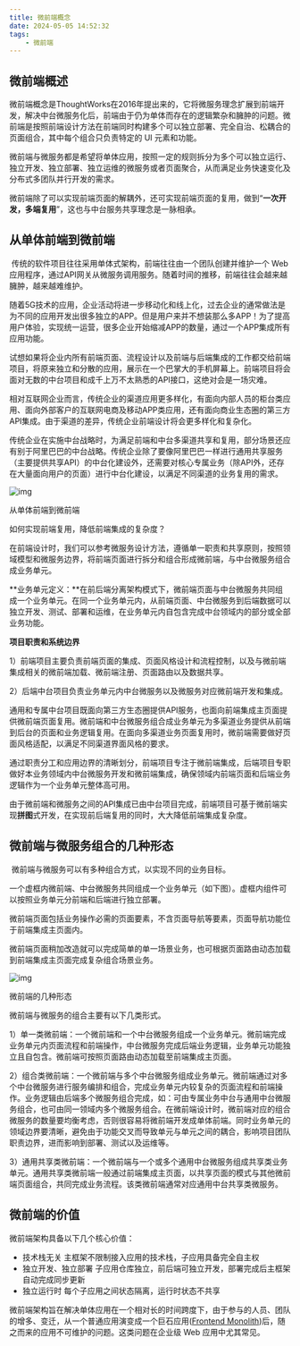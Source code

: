 ```yaml
---
title: 微前端概念
date: 2024-05-05 14:52:32
tags:
	- 微前端
---
```

## 微前端概述

   微前端概念是ThoughtWorks在2016年提出来的，它将微服务理念扩展到前端开发，解决中台微服务化后，前端由于仍为单体而存在的逻辑繁杂和臃肿的问题。微前端是按照前端设计方法在前端同时构建多个可以独立部署、完全自治、松耦合的页面组合，其中每个组合只负责特定的 UI 元素和功能。

   微前端与微服务都是希望将单体应用，按照一定的规则拆分为多个可以独立运行、独立开发、独立部署、独立运维的微服务或者页面聚合，从而满足业务快速变化及分布式多团队并行开发的需求。

   微前端除了可以实现前端页面的解耦外，还可实现前端页面的复用，做到“**一次开发，多端复用**”，这也与中台服务共享理念是一脉相承。

## 从单体前端到微前端 

​    传统的软件项目往往采用单体式架构，前端往往由一个团队创建并维护一个 Web 应用程序，通过API网关从微服务调用服务。随着时间的推移，前端往往会越来越臃肿，越来越难维护。

   随着5G技术的应用，企业活动将进一步移动化和线上化，过去企业的通常做法是为不同的应用开发出很多独立的APP。但是用户来并不想装那么多APP！为了提高用户体验，实现统一运营，很多企业开始缩减APP的数量，通过一个APP集成所有应用功能。

   试想如果将企业内所有前端页面、流程设计以及前端与后端集成的工作都交给前端项目，将原来独立和分散的应用，展示在一个巴掌大的手机屏幕上。前端项目将会面对无数的中台项目和成千上万不太熟悉的API接口，这绝对会是一场灾难。

   相对互联网企业而言，传统企业的渠道应用更多样化，有面向内部人员的柜台类应用、面向外部客户的互联网电商及移动APP类应用，还有面向商业生态圈的第三方API集成。由于渠道的差异，传统企业前端设计将会更多样化和复杂化。

   传统企业在实施中台战略时，为满足前端和中台多渠道共享和复用，部分场景还应有别于阿里巴巴的中台战略。传统企业除了要像阿里巴巴一样进行通用共享服务（主要提供共享API）的中台化建设外，还需要对核心专属业务（除API外，还存在大量面向用户的页面）进行中台化建设，以满足不同渠道的业务复用的需求。

![img](https:////upload-images.jianshu.io/upload_images/15900223-a20d080f834be4cd.png?imageMogr2/auto-orient/strip|imageView2/2/w/1093/format/webp)

从单体前端到微前端

   如何实现前端复用，降低前端集成的复杂度？

   在前端设计时，我们可以参考微服务设计方法，遵循单一职责和共享原则，按照领域模型和微服务边界，将前端页面进行拆分和组合形成微前端，与中台微服务组合成业务单元。

   **业务单元定义：**在前后端分离架构模式下，微前端页面与中台微服务共同组成一个业务单元。在同一个业务单元内，从前端页面、中台微服务到后端数据可以独立开发、测试、部署和运维，在业务单元内自包含完成中台领域内的部分或全部业务功能。

   **项目职责和系统边界**

   1）前端项目主要负责前端页面的集成、页面风格设计和流程控制，以及与微前端集成相关的微前端加载、微前端注册、页面路由以及数据共享。

   2）后端中台项目负责业务单元内中台微服务以及微服务对应微前端开发和集成。

   通用和专属中台项目既面向第三方生态圈提供API服务，也面向前端集成主页面提供微前端页面复用。微前端和中台微服务组合成业务单元为多渠道业务提供从前端到后台的页面和业务逻辑复用。在面向多渠道业务页面复用时，微前端需要做好页面风格适配，以满足不同渠道界面风格的要求。

   通过职责分工和应用边界的清晰划分，前端项目专注于微前端集成，后端项目专职做好本业务领域内中台微服务开发和微前端集成，确保领域内前端页面和后端业务逻辑作为一个业务单元整体高可用。

   由于微前端和微服务之间的API集成已由中台项目完成，前端项目可基于微前端实现**拼图**式开发，在实现前后端复用的同时，大大降低前端集成复杂度。   

## 微前端与微服务组合的几种形态

​    微前端与微服务可以有多种组合方式，以实现不同的业务目标。

​    一个虚框内微前端、中台微服务共同组成一个业务单元（如下图）。虚框内组件可以按照业务单元分前端和后端进行独立部署。

​    微前端页面包括业务操作必需的页面要素，不含页面导航等要素，页面导航功能位于前端集成主页面内。

​    微前端页面稍加改造就可以完成简单的单一场景业务，也可根据页面路由动态加载到前端集成主页面完成复杂组合场景业务。

![img](https:////upload-images.jianshu.io/upload_images/15900223-cd23699fd1993068.png?imageMogr2/auto-orient/strip|imageView2/2/w/736/format/webp)

微前端的几种形态

   微前端与微服务的组合主要有以下几类形式。

   1）单一类微前端：一个微前端和一个中台微服务组成一个业务单元。微前端完成业务单元内页面流程和前端操作，中台微服务完成后端业务逻辑，业务单元功能独立且自包含。微前端可按照页面路由动态加载至前端集成主页面。

   2）组合类微前端：一个微前端与多个中台微服务组成业务单元。微前端通过对多个中台微服务进行服务编排和组合，完成业务单元内较复杂的页面流程和前端操作。业务逻辑由后端多个微服务组合完成，如：可由专属业务中台与通用中台微服务组合，也可由同一领域内多个微服务组合。在微前端设计时，微前端对应的组合微服务的数量要均衡考虑，否则很容易将微前端开发成单体前端。同时业务单元的领域边界要清晰，避免由于功能交叉而导致单元与单元之间的耦合，影响项目团队职责边界，进而影响到部署、测试以及运维等。

   3）通用共享类微前端：一个微前端与一个或多个通用中台微服务组成共享类业务单元。通用共享类微前端一般通过前端集成主页面，以共享页面的模式与其他微前端页面组合，共同完成业务流程。该类微前端通常对应通用中台共享类微服务。

## 微前端的价值

微前端架构具备以下几个核心价值：

- 技术栈无关 主框架不限制接入应用的技术栈，子应用具备完全自主权
- 独立开发、独立部署 子应用仓库独立，前后端可独立开发，部署完成后主框架自动完成同步更新
- 独立运行时 每个子应用之间状态隔离，运行时状态不共享

微前端架构旨在解决单体应用在一个相对长的时间跨度下，由于参与的人员、团队的增多、变迁，从一个普通应用演变成一个巨石应用([Frontend Monolith](https://link.zhihu.com/?target=https%3A//www.youtube.com/watch%3Fv%3DpU1gXA0rfwc))后，随之而来的应用不可维护的问题。这类问题在企业级 Web 应用中尤其常见。